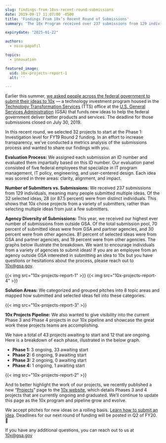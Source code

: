 ```yaml
---
slug: findings-from-10xs-recent-round-submissions
date: 2019-09-17 11:07:00 -0500
title: 'Findings From 10x’s Recent Round of Submissions'
summary: 'The 10x Program received over 237 submissions from 129 individuals across a range of federal agencies for ideas to help the federal government deliver better products and services&#46;'

expirydate: "2025-01-22"

authors:
  - nico-papafil

topics:
  - innovation

featured_image:
  uid: 10x-projects-report-1
  alt: ''

---
```



Earlier this summer, [we asked people across the federal government to submit their ideas to 10x](https://digital.gov/2019/07/09/get-to-know-10x/) — a technology investment program housed in the [Technology Transformation Services](https://www.gsa.gov/tts) (TTS) office at the [U.S. General Services Administration](https://www.gsa.gov/) (GSA) that funds new ideas to help the federal government deliver better products and services. The deadline for those submissions closed on July 30, 2019.

In this recent round, we selected 32 projects to start at the Phase 1: Investigation level for FY19 Round 2 funding. In an effort to increase transparency, we’ve conducted a metrics analysis of the submissions process and wanted to share our findings with you.

**Evaluation Process:** We assigned each submission an ID number and evaluated them impartially based on this ID number. Our evaluation panel consisted of five federal employees that specialize in IT program management, IT policy, engineering, and user-centered design. Each idea was scored in three areas: clarity, alignment, and impact.

**Number of Submitters vs. Submissions:** We received 237 submissions from 129 individuals, meaning many people submitted multiple ideas. Of the 32 selected ideas, 28 (or 87.5 percent) were from distinct individuals. This shows that 10x chose projects from a variety of submitters, rather than selecting multiple ideas from just a few submitters.

**Agency Diversity of Submissions:** This year, we received our highest ever number of submissions from outside GSA. Of the total submission pool, 70 percent of submitted ideas were from GSA and partner agencies, and 30 percent were from other agencies. 81 percent of selected ideas were from GSA and partner agencies, and 19 percent were from other agencies. The graphs below illustrate the breakdown. We want to encourage individuals from a variety of agencies to submit ideas! If you are an employee from an agency outside GSA interested in submitting an idea to 10x but you have questions or hesitations about the process, please reach out to [10x@gsa.gov](mailto:10x@gsa.gov).

{{< img src="10x-projects-report-1" >}}
{{< img src="10x-projects-report-4" >}}


**Solution Areas:** We categorized and grouped pitches into 8 topic areas and mapped how submitted and selected ideas fell into these categories.

{{< img src="10x-projects-report-3" >}}


**10x Projects Pipeline:** We also wanted to give visibility into the current Phase 3 and Phase 4 projects in our 10x pipeline and showcase the great work these projects teams are accomplishing. 

We have a total of 43 projects awaiting to start and 12 that are ongoing. Here is a breakdown of each phase, illustrated in the below graph. 

- **Phase 1:** 3 ongoing, 33 awaiting start
- **Phase 2:** 6 ongoing, 9 awaiting start
- **Phase 3:** 2 ongoing, 0 awaiting start
- **Phase 4:** 1 ongoing, 1 awaiting start

{{< img src="10x-projects-report-2" >}}

And to better highlight the work of our projects, we recently published a new “[Projects](https://10x.gsa.gov/projects/)” page to the [10x website](https://10x.gsa.gov/projects/), which details Phases 3 and 4 projects that are currently ongoing and graduated. We’ll continue to update this page as the 10x program and pipeline grow and evolve. 

We accept pitches for new ideas on a rolling basis. [Learn how to submit an idea](https://10x.gsa.gov/send-us-an-idea/). Deadlines for our next round of funding will be posted in Q2 of FY20. :tada:

If you have any additional questions, you can reach out to us at [10x@gsa.gov](mailto:10x@gsa.gov)
